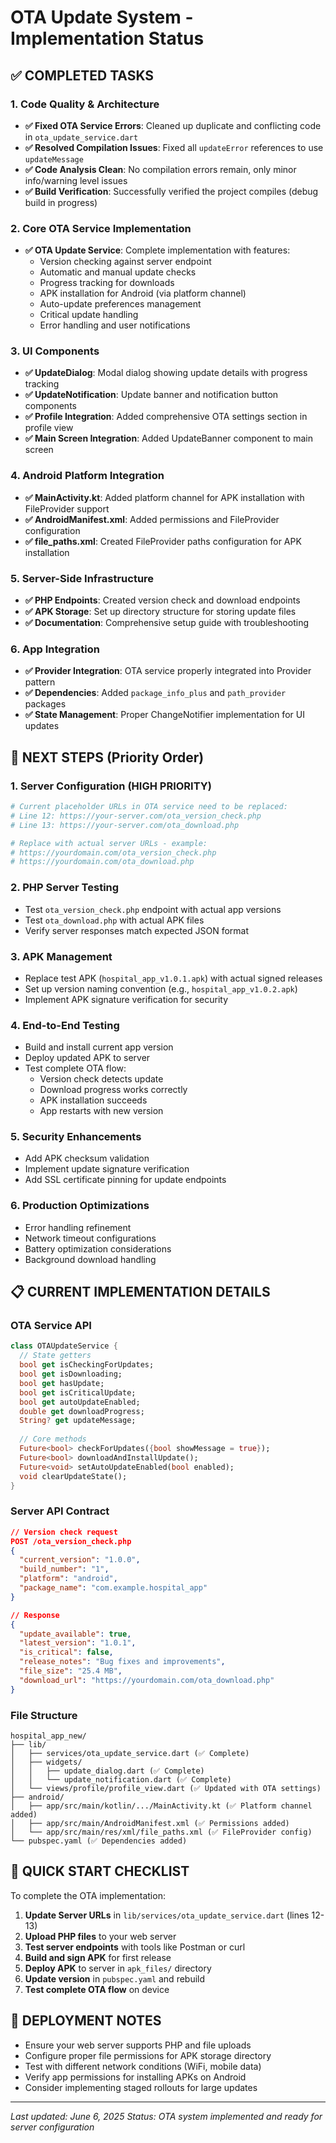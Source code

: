 # OTA Update System - Implementation Status

## ✅ COMPLETED TASKS

### 1. Code Quality & Architecture
- **✅ Fixed OTA Service Errors**: Cleaned up duplicate and conflicting code in `ota_update_service.dart`
- **✅ Resolved Compilation Issues**: Fixed all `updateError` references to use `updateMessage`
- **✅ Code Analysis Clean**: No compilation errors remain, only minor info/warning level issues
- **✅ Build Verification**: Successfully verified the project compiles (debug build in progress)

### 2. Core OTA Service Implementation
- **✅ OTA Update Service**: Complete implementation with features:
  - Version checking against server endpoint
  - Automatic and manual update checks
  - Progress tracking for downloads
  - APK installation for Android (via platform channel)
  - Auto-update preferences management
  - Critical update handling
  - Error handling and user notifications

### 3. UI Components
- **✅ UpdateDialog**: Modal dialog showing update details with progress tracking
- **✅ UpdateNotification**: Update banner and notification button components
- **✅ Profile Integration**: Added comprehensive OTA settings section in profile view
- **✅ Main Screen Integration**: Added UpdateBanner component to main screen

### 4. Android Platform Integration
- **✅ MainActivity.kt**: Added platform channel for APK installation with FileProvider support
- **✅ AndroidManifest.xml**: Added permissions and FileProvider configuration
- **✅ file_paths.xml**: Created FileProvider paths configuration for APK installation

### 5. Server-Side Infrastructure
- **✅ PHP Endpoints**: Created version check and download endpoints
- **✅ APK Storage**: Set up directory structure for storing update files
- **✅ Documentation**: Comprehensive setup guide with troubleshooting

### 6. App Integration
- **✅ Provider Integration**: OTA service properly integrated into Provider pattern
- **✅ Dependencies**: Added `package_info_plus` and `path_provider` packages
- **✅ State Management**: Proper ChangeNotifier implementation for UI updates

## 🔄 NEXT STEPS (Priority Order)

### 1. Server Configuration (HIGH PRIORITY)
```bash
# Current placeholder URLs in OTA service need to be replaced:
# Line 12: https://your-server.com/ota_version_check.php
# Line 13: https://your-server.com/ota_download.php

# Replace with actual server URLs - example:
# https://yourdomain.com/ota_version_check.php
# https://yourdomain.com/ota_download.php
```

### 2. PHP Server Testing
- Test `ota_version_check.php` endpoint with actual app versions
- Test `ota_download.php` with actual APK files
- Verify server responses match expected JSON format

### 3. APK Management
- Replace test APK (`hospital_app_v1.0.1.apk`) with actual signed releases
- Set up version naming convention (e.g., `hospital_app_v1.0.2.apk`)
- Implement APK signature verification for security

### 4. End-to-End Testing
- Build and install current app version
- Deploy updated APK to server
- Test complete OTA flow:
  - Version check detects update
  - Download progress works correctly
  - APK installation succeeds
  - App restarts with new version

### 5. Security Enhancements
- Add APK checksum validation
- Implement update signature verification
- Add SSL certificate pinning for update endpoints

### 6. Production Optimizations
- Error handling refinement
- Network timeout configurations
- Battery optimization considerations
- Background download handling

## 📋 CURRENT IMPLEMENTATION DETAILS

### OTA Service API
```dart
class OTAUpdateService {
  // State getters
  bool get isCheckingForUpdates;
  bool get isDownloading;
  bool get hasUpdate;
  bool get isCriticalUpdate;
  bool get autoUpdateEnabled;
  double get downloadProgress;
  String? get updateMessage;
  
  // Core methods
  Future<bool> checkForUpdates({bool showMessage = true});
  Future<bool> downloadAndInstallUpdate();
  Future<void> setAutoUpdateEnabled(bool enabled);
  void clearUpdateState();
}
```

### Server API Contract
```json
// Version check request
POST /ota_version_check.php
{
  "current_version": "1.0.0",
  "build_number": "1",
  "platform": "android",
  "package_name": "com.example.hospital_app"
}

// Response
{
  "update_available": true,
  "latest_version": "1.0.1",
  "is_critical": false,
  "release_notes": "Bug fixes and improvements",
  "file_size": "25.4 MB",
  "download_url": "https://yourdomain.com/ota_download.php"
}
```

### File Structure
```
hospital_app_new/
├── lib/
│   ├── services/ota_update_service.dart (✅ Complete)
│   ├── widgets/
│   │   ├── update_dialog.dart (✅ Complete)
│   │   └── update_notification.dart (✅ Complete)
│   └── views/profile/profile_view.dart (✅ Updated with OTA settings)
├── android/
│   ├── app/src/main/kotlin/.../MainActivity.kt (✅ Platform channel added)
│   ├── app/src/main/AndroidManifest.xml (✅ Permissions added)
│   └── app/src/main/res/xml/file_paths.xml (✅ FileProvider config)
└── pubspec.yaml (✅ Dependencies added)
```

## 🚀 QUICK START CHECKLIST

To complete the OTA implementation:

1. **Update Server URLs** in `lib/services/ota_update_service.dart` (lines 12-13)
2. **Upload PHP files** to your web server
3. **Test server endpoints** with tools like Postman or curl
4. **Build and sign APK** for first release
5. **Deploy APK** to server in `apk_files/` directory
6. **Update version** in `pubspec.yaml` and rebuild
7. **Test complete OTA flow** on device

## 📝 DEPLOYMENT NOTES

- Ensure your web server supports PHP and file uploads
- Configure proper file permissions for APK storage directory
- Test with different network conditions (WiFi, mobile data)
- Verify app permissions for installing APKs on Android
- Consider implementing staged rollouts for large updates

---

*Last updated: June 6, 2025*
*Status: OTA system implemented and ready for server configuration*

